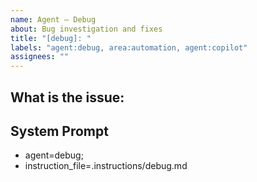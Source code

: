 ```yaml
---
name: Agent – Debug
about: Bug investigation and fixes
title: "[debug]: "
labels: "agent:debug, area:automation, agent:copilot"
assignees: ""
---
```


## What is the issue:

## System Prompt

- agent=debug;
- instruction_file=.instructions/debug.md
